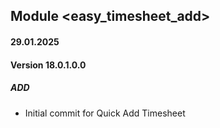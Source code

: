 ## Module <easy_timesheet_add>

#### 29.01.2025
#### Version 18.0.1.0.0
##### ADD
- Initial commit for Quick Add Timesheet
